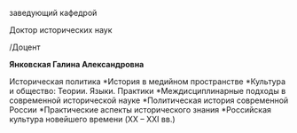 заведующий кафедрой

Доктор исторических наук

/Доцент

**Янковская Галина Александровна**

Историческая политика
	*История в медийном пространстве
	*Культура и общество: Теории. Языки. Практики
	*Междисциплинарные подходы в современной исторической науке
	*Политическая история современной России
	*Практические аспекты исторического знания
	*Российская культура новейшего времени (XX – XXI вв.)